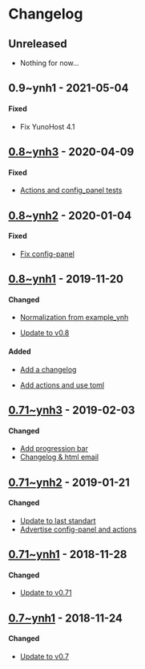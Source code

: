 Changelog
=========

## Unreleased
- Nothing for now...

## 0.9~ynh1 - 2021-05-04

#### Fixed
- Fix YunoHost 4.1

## [0.8~ynh3](https://github.com/YunoHost-Apps/fallback_ynh/pull/22) - 2020-04-09

#### Fixed
- [Actions and config_panel tests](https://github.com/YunoHost-Apps/fallback_ynh/commit/f50ae479b740c20e3773497d44c0edd4bd143dd7)


## [0.8~ynh2](https://github.com/YunoHost-Apps/fallback_ynh/pull/21) - 2020-01-04

#### Fixed
- [Fix config-panel](https://github.com/YunoHost-Apps/fallback_ynh/pull/21/commits/c311c1d1de9ad1a0bdefbe961e87cbb1886b9978)


## [0.8~ynh1](https://github.com/YunoHost-Apps/fallback_ynh/pull/20) - 2019-11-20

#### Changed
- [Normalization from example_ynh](https://github.com/YunoHost-Apps/fallback_ynh/commit/28afc3a7c7b3604e993cb782423275b6929267e9)
* [Update to v0.8](https://github.com/YunoHost-Apps/fallback_ynh/commit/ba212244ea2c852fc3b3faf939ab35e3523fd28a)

#### Added
- [Add a changelog](https://github.com/YunoHost-Apps/fallback_ynh/commit/bde776613f72d3f851f6f86e766a5559c28ba684)
* [Add actions and use toml](https://github.com/YunoHost-Apps/fallback_ynh/commit/88ddc2d61050809b85f2be857dc4f78a39da2388)


## [0.71~ynh3](https://github.com/YunoHost-Apps/fallback_ynh/pull/14) - 2019-02-03

#### Changed
- [Add progression bar](https://github.com/YunoHost-Apps/fallback_ynh/pull/14/commits/ad582f7b9b0097ee46b5b127964025215b5e830e)
- [Changelog & html email](https://github.com/YunoHost-Apps/fallback_ynh/pull/14/commits/90b7a72981ffc9920b302726f2a13a76e85e7acf)


## [0.71~ynh2](https://github.com/YunoHost-Apps/fallback_ynh/pull/13) - 2019-01-21

#### Changed
- [Update to last standart](https://github.com/YunoHost-Apps/fallback_ynh/pull/13/commits/b8aec6a588324062141c748b2f44471ed7d96e35)
- [Advertise config-panel and actions](https://github.com/YunoHost-Apps/fallback_ynh/pull/13/commits/ee9d34939fdad0c0bb86580314f5ee078032fbc7)


## [0.71~ynh1](https://github.com/YunoHost-Apps/fallback_ynh/pull/12) - 2018-11-28

#### Changed
* [Update to v0.71](https://github.com/YunoHost-Apps/fallback_ynh/pull/12/commits/e4d7e072bd153477252e4f72b10e09c8466d585e)


## [0.7~ynh1](https://github.com/YunoHost-Apps/fallback_ynh/pull/11) - 2018-11-24

#### Changed
* [Update to v0.7](https://github.com/YunoHost-Apps/fallback_ynh/pull/11/commits/02f0633256acca40a5b041ef917103659a9b3eb2)
